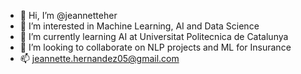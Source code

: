 - 👋 Hi, I’m @jeannetteher
- 👀 I’m interested in Machine Learning, AI and Data Science
- 🌱 I’m currently learning AI at Universitat Politecnica de Catalunya
- 💞️ I’m looking to collaborate on NLP projects and ML for Insurance
- 📫 jeannette.hernandez05@gmail.com

